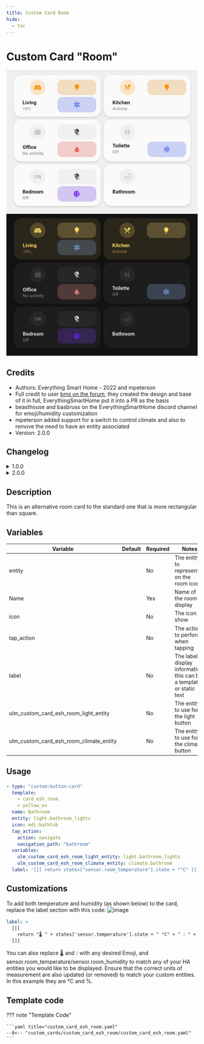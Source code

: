 ```yaml
---
title: Custom Card Room
hide:
  - toc
---
```


<!-- markdownlint-disable MD046 -->

# Custom Card "Room"

![example-image-light](../../docs/assets/img/custom_card_esh_room_light.png)
![example-image-dark](../../docs/assets/img/custom_card_esh_room_dark.png)

## Credits

- Authors: Everything Smart Home - 2022 and mpeterson
- Full credit to user [bms on the forum](https://community.home-assistant.io/t/lovelace-ui-minimalist/322687/192), they created the design and base of it in full, EverythingSmartHome put it into a PR as the basis
- beasthouse and basbruss on the EverythingSmartHome discord channel for emoji/humidity customization
- mpeterson added support for a switch to control climate and also to remove the need to have an entity associated
- Version: 2.0.0

## Changelog

<details>
<summary>1.0.0</summary>
Initial release
</details>
<details>
<summary>2.0.0</summary>
Breaking changes!
This change introduces two variables to allow the display of the card with no buttons, one for light, one for climate or both for light and climate.
It also now allows the use of no entity at all.
</details>

## Description

This is an alternative room card to the standard one that is more rectangular than square.

## Variables

| Variable                                     | Default | Required | Notes                                                                    |
| -------------------------------------------- | ------- | -------- | ------------------------------------------------------------------------ |
| entity                                       |         | No       | The entity to represent on the room icon                                 |
| Name                                         |         | Yes      | Name of the room to display                                              |
| icon                                         |         | No       | The icon to show                                                         |
| tap_action                                   |         | No       | The action to perform when tapping                                       |
| label                                        |         | No       | The label to display information, this can be a template or static text  |
| ulm_custom_card_esh_room_light_entity        |         | No       | The entity to use for the light button                                   |
| ulm_custom_card_esh_room_climate_entity      |         | No       | The entity to use for the climate button                                 |

## Usage

```yaml
- type: "custom:button-card"
  template:
    - card_esh_room
    - yellow_on
  name: Bathroom
  entity: light.bathroom_lights
  icon: mdi:bathtub
  tap_action:
    action: navigate
    navigation_path: "bathroom"
  variables:
    ulm_custom_card_esh_room_light_entity: light.bathroom_lights
    ulm_custom_card_esh_room_climate_entity: climate.bathroom
  label: '[[[ return states["sensor.room_temperature"].state + "°C" ]]]'
```

## Customizations

To add both temperature and humidity (as shown below) to the card, replace the label section with this code:
![image](https://user-images.githubusercontent.com/51805396/170957237-4025b2c0-2532-49e6-a908-d45c1f7a0728.png)

```yaml
label: >
  [[[
    return "🌡️ " + states['sensor.temperature'].state + " °C" + " 💧 " + states['sensor.humidity'].state + " %"
  ]]]
```

You can also replace 🌡️ and 💧 with any desired Emoji, and sensor.room_temperature/sensor.room_humidity to match any of your HA entities you would like to be displayed. Ensure that the correct units of measurement are also updated (or removed) to match your custom entities. In this example they are °C and %.

## Template code

??? note "Template Code"

    ```yaml title="custom_card_esh_room.yaml"
    --8<-- "custom_cards/custom_card_esh_room/custom_card_esh_room.yaml"
    ```
